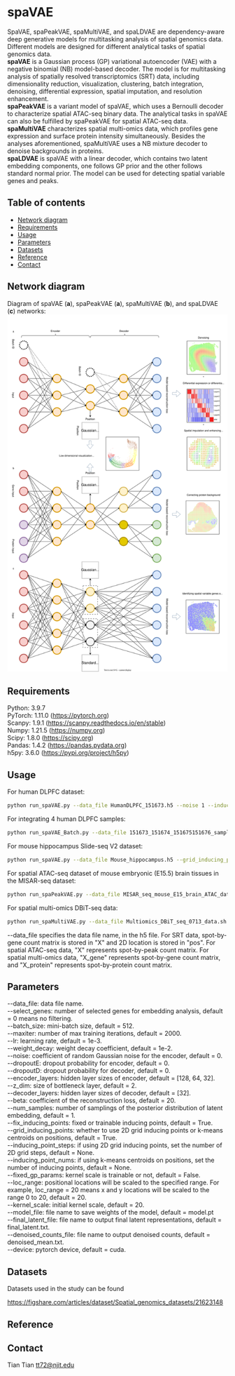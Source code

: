 # spaVAE

SpaVAE, spaPeakVAE, spaMultiVAE, and spaLDVAE are dependency-aware deep generative models for multitasking analysis of spatial genomics data. Different models are designed for different analytical tasks of spatial genomics data.<br/>
**spaVAE** is a Gaussian process (GP) variational autoencoder (VAE) with a negative binomial (NB) model-based decoder. The model is for multitasking analysis of spatially resolved transcriptomics (SRT) data, including dimensionality reduction, visualization, clustering, batch integration, denoising, differential expression, spatial imputation, and  resolution enhancement.<br/>
**spaPeakVAE** is a variant model of spaVAE, which uses a Bernoulli decoder to characterize spatial ATAC-seq binary data. The analytical tasks in spaVAE can also be fulfilled by spaPeakVAE for spatial ATAC-seq data.<br/>
**spaMultiVAE** characterizes spatial multi-omics data, which profiles gene expression and surface protein intensity simultaneously. Besides the analyses aforementioned, spaMultiVAE uses a NB mixture decoder to denoise backgrounds in proteins.<br/>
**spaLDVAE** is spaVAE with a linear decoder, which contains two latent embedding components, one follows GP prior and the other follows standard normal prior. The model can be used for detecting spatial variable genes and peaks. 

## Table of contents
- [Network diagram](#diagram)
- [Requirements](#requirements)
- [Usage](#usage)
- [Parameters](#parameters)
- [Datasets](#datasets)
- [Reference](#reference)
- [Contact](#contact)

## <a name="diagram"></a>Network diagram

Diagram of spaVAE (**a**), spaPeakVAE (**a**), spaMultiVAE (**b**), and spaLDVAE (**c**) networks:
![Model architecture](network.svg)

## <a name="requirements"></a>Requirements

Python: 3.9.7<br/>
PyTorch: 1.11.0 (https://pytorch.org)<br/>
Scanpy: 1.9.1 (https://scanpy.readthedocs.io/en/stable)<br/>
Numpy: 1.21.5 (https://numpy.org)<br/>
Scipy: 1.8.0 (https://scipy.org)<br/>
Pandas: 1.4.2 (https://pandas.pydata.org)<br/>
h5py: 3.6.0 (https://pypi.org/project/h5py)<br/>

## <a name="usage"></a>Usage

For human DLPFC dataset:

```sh
python run_spaVAE.py --data_file HumanDLPFC_151673.h5 --noise 1 --inducing_point_steps 6
```

For integrating 4 human DLPFC samples:

```sh
python run_spaVAE_Batch.py --data_file 151673_151674_151675151676_samples_union.h5 --noise 1 --inducing_point_steps 6
```

For mouse hippocampus Slide-seq V2 dataset:

```sh
python run_spaVAE.py --data_file Mouse_hippocampus.h5 --grid_inducing_points False --inducing_point_nums 300
```

For spatial ATAC-seq dataset of mouse embryonic (E15.5) brain tissues in the MISAR-seq dataset:

```sh
python run_spaPeakVAE.py --data_file MISAR_seq_mouse_E15_brain_ATAC_data.h5 --inducing_point_steps 19
```

For spatial multi-omics DBiT-seq data:

```sh
python run_spaMultiVAE.py --data_file Multiomics_DBiT_seq_0713_data.sh --inducing_point_steps 15
```

--data_file specifies the data file name, in the h5 file. For SRT data, spot-by-gene count matrix is stored in "X" and 2D location is stored in "pos". For spatial ATAC-seq data, "X" represents spot-by-peak count matrix. For spatial multi-omics data, "X_gene" represents spot-by-gene count matrix, and "X_protein" represents spot-by-protein count matrix.

## <a name="parameters"></a>Parameters

--data_file: data file name.<br/>
--select_genes: number of selected genes for embedding analysis, default = 0 means no filtering.<br/>
--batch_size: mini-batch size, default = 512.<br/>
--maxiter: number of max training iterations, default = 2000.<br/>
--lr: learning rate, default = 1e-3.<br/>
--weight_decay: weight decay coefficient, default = 1e-2.<br/>
--noise: coefficient of random Gaussian noise for the encoder, default = 0.<br/>
--dropoutE: dropout probability for encoder, default = 0.<br/>
--dropoutD: dropout probability for decoder, default = 0.<br/>
--encoder_layers: hidden layer sizes of encoder, default = [128, 64, 32].<br/>
--z_dim: size of bottleneck layer, default = 2.<br/>
--decoder_layers: hidden layer sizes of decoder, default = [32].<br/>
--beta: coefficient of the reconstruction loss, default = 20.<br/>
--num_samples: number of samplings of the posterior distribution of latent embedding, default = 1.<br/>
--fix_inducing_points: fixed or trainable inducing points, default = True.<br/>
--grid_inducing_points: whether to use 2D grid inducing points or k-means centroids on positions, default = True.<br/>
--inducing_point_steps: if using 2D grid inducing points, set the number of 2D grid steps, default = None.<br/>
--inducing_point_nums: if using k-means centroids on positions, set the number of inducing points, default = None.<br/>
--fixed_gp_params: kernel scale is trainable or not, default = False.<br/>
--loc_range: positional locations will be scaled to the specified range. For example, loc_range = 20 means x and y locations will be scaled to the range 0 to 20, default = 20.<br/>
--kernel_scale: initial kernel scale, default = 20.<br/>
--model_file: file name to save weights of the model, default = model.pt<br/>
--final_latent_file: file name to output final latent representations, default = final_latent.txt.<br/>
--denoised_counts_file: file name to output denoised counts, default = denoised_mean.txt.<br/>
--device: pytorch device, default = cuda.<br/>

## <a name="datasets"></a>Datasets

Datasets used in the study can be found

https://figshare.com/articles/dataset/Spatial_genomics_datasets/21623148

## <a name="reference"></a>Reference

## <a name="contact"></a>Contact

Tian Tian tt72@njit.edu
